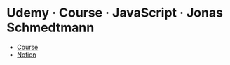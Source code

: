 # Udemy · Course · JavaScript · Jonas Schmedtmann

- [Course](https://www.udemy.com/course/the-complete-javascript-course/?couponCode=ACCAGE0923)
- [Notion](https://www.notion.so/Udemy-JavaScript-Jonas-Schmedtmann-28f37ed694808076846bee966002cb1d)
